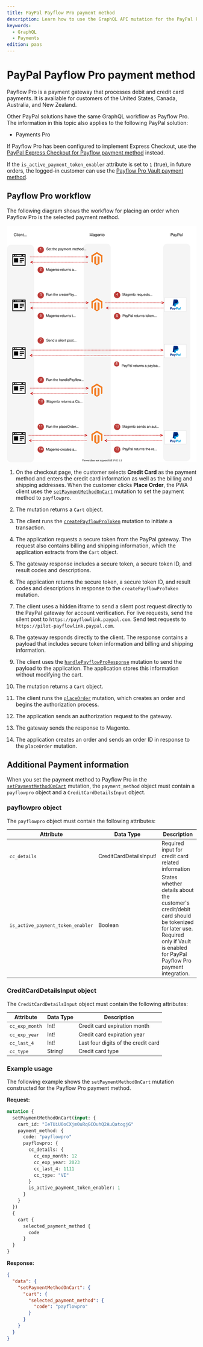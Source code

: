 ```yaml
---
title: PayPal Payflow Pro payment method
description: Learn how to use the GraphQL API mutation for the PayPal Payflow Pro payment solution.
keywords:
  - GraphQL
  - Payments
edition: paas
---
```


# PayPal Payflow Pro payment method

Payflow Pro is a payment gateway that processes debit and credit card payments. It is available for customers of the United States, Canada, Australia, and New Zealand.

Other PayPal solutions have the same GraphQL workflow as Payflow Pro. The information in this topic also applies to the following PayPal solution:

-  Payments Pro

If Payflow Pro has been configured to implement Express Checkout, use the [PayPal Express Checkout for Payflow payment method](payflow-express.md) instead.

<InlineAlert variant="info" slots="text" />

If the `is_active_payment_token_enabler` attribute is set to `1` (true), in future orders, the logged-in customer can use the [Payflow Pro Vault payment method](payflow-pro-vault.md).

## Payflow Pro workflow

The following diagram shows the workflow for placing an order when Payflow Pro is the selected payment method.

![PayPal Payflow Pro sequence diagram](../../_images/graphql/paypal-payflow-pro.svg)

1. On the checkout page, the customer selects **Credit Card** as the payment method and enters the credit card information as well as the billing and shipping addresses. When the customer clicks **Place Order**, the PWA client uses the [`setPaymentMethodOnCart`](../schema/cart/mutations/set-payment-method.md) mutation to set the payment method to `payflowpro`.

1. The mutation returns a `Cart` object.

1. The client runs the [`createPayflowProToken`](../schema/checkout/mutations/create-payflow-pro-token.md) mutation to initiate a transaction.

1. The application requests a secure token from the PayPal gateway. The request also contains billing and shipping information, which the application extracts from the `Cart` object.

1. The gateway response includes a secure token, a secure token ID, and result codes and descriptions.

1. The application returns the secure token, a secure token ID, and result codes and descriptions in response to the `createPayflowProToken` mutation.

1. The client uses a hidden iframe to send a silent post request directly to the PayPal gateway for account verification. For live requests, send the silent post to `https://payflowlink.paypal.com`. Send test requests to `https://pilot-payflowlink.paypal.com`.

1. The gateway responds directly to the client. The response contains a payload that includes secure token information and billing and shipping information.

1. The client uses the [`handlePayflowProResponse`](../schema/checkout/mutations/handle-payflow-pro-response.md) mutation to send the payload to the application. The application stores this information without modifying the cart.

1. The mutation returns a `Cart` object.

1. The client runs the [`placeOrder`](../schema/cart/mutations/place-order.md) mutation, which creates an order and begins the authorization process.

1. The application sends an authorization request to the gateway.

1. The gateway sends the response to Magento.

1. The application creates an order and sends an order ID in response to the `placeOrder` mutation.

## Additional Payment information

When you set the payment method to Payflow Pro in the [`setPaymentMethodOnCart`](../schema/cart/mutations/set-payment-method.md) mutation, the `payment_method` object must contain a `payflowpro` object and a `CreditCardDetailsInput` object.

### payflowpro object

The `payflowpro` object must contain the following attributes:

Attribute |  Data Type | Description
--- | --- | ---
`cc_details` | CreditCardDetailsInput! | Required input for credit card related information
`is_active_payment_token_enabler` | Boolean | States whether details about the customer's credit/debit card should be tokenized for later use. Required only if Vault is enabled for PayPal Payflow Pro payment integration.

### CreditCardDetailsInput object

The `CreditCardDetailsInput` object must contain the following attributes:

Attribute |  Data Type | Description
--- | --- | ---
`cc_exp_month` | Int! | Credit card expiration month
`cc_exp_year` | Int! | Credit card expiration year
`cc_last_4` | Int! | Last four digits of the credit card
`cc_type` | String! | Credit card type

### Example usage

The following example shows the `setPaymentMethodOnCart` mutation constructed for the Payflow Pro payment method.

**Request:**

```graphql
mutation {
  setPaymentMethodOnCart(input: {
    cart_id: "IeTUiU0oCXjm0uRqGCOuhQ2AuQatogjG"
    payment_method: {
      code: "payflowpro"
      payflowpro: {
        cc_details: {
          cc_exp_month: 12
          cc_exp_year: 2023
          cc_last_4: 1111
          cc_type: "VI"
        }
        is_active_payment_token_enabler: 1
      }
    }
  })
  {
    cart {
      selected_payment_method {
        code
      }
  }
}
```

**Response:**

```json
{
  "data": {
    "setPaymentMethodOnCart": {
      "cart": {
        "selected_payment_method": {
          "code": "payflowpro"
        }
      }
    }
  }
}
```
